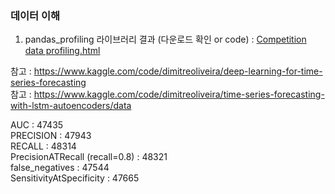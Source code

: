 ### 데이터 이해  
1. pandas_profiling 라이브러리 결과 (다운로드 확인 or code) : [Competition data profiling.html](https://github.com/min0355/mx_competition/blob/main/code/Competition%20data%20profiling.html)   
   

참고 : https://www.kaggle.com/code/dimitreoliveira/deep-learning-for-time-series-forecasting     
참고 : https://www.kaggle.com/code/dimitreoliveira/time-series-forecasting-with-lstm-autoencoders/data    

AUC : 47435   
PRECISION : 47943     
RECALL : 48314   
PrecisionATRecall (recall=0.8) : 48321  
false_negatives : 47544  
SensitivityAtSpecificity : 47665    
  
  
